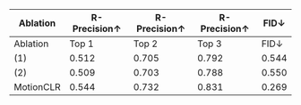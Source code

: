 | Ablation | R-Precision↑ | R-Precision↑ | R-Precision↑ | FID↓ |
| --- | --- | --- | --- | --- |
| Ablation | Top 1 | Top 2 | Top 3 | FID↓ |
| (1) | 0.512 | 0.705 | 0.792 | 0.544 |
| (2) | 0.509 | 0.703 | 0.788 | 0.550 |
| MotionCLR | 0.544 | 0.732 | 0.831 | 0.269 |
